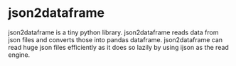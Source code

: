 # json2dataframe

json2dataframe is a tiny python library. json2dataframe reads data from json files and converts those into pandas dataframe.
json2dataframe can read huge json files efficiently as it does so lazily by using ijson as the read engine.
